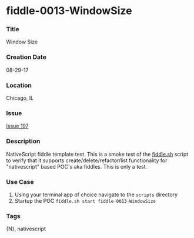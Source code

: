 fiddle-0013-WindowSize
======

### Title

Window Size


### Creation Date

08-29-17


### Location

Chicago, IL


### Issue

[Issue 197](https://github.com/bradyhouse/house/issues/197)


### Description

NativeScript fiddle template test.  This is a smoke test of the [fiddle.sh](../../scripts/fiddle.sh) script to verify that
it supports create/delete/refactor/list functionality for "nativescript" based POC's aka fiddles. This is only a test.


### Use Case

1.  Using your terminal app of choice navigate to the `scripts` directory
2.  Startup the POC `fiddle.sh start fiddle-0013-WindowSize`


### Tags

{N}, nativescript
